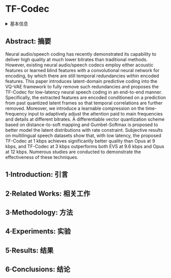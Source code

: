 # TF-Codec

<details>
<summary>基本信息</summary>

- 标题: "Latent-Domain Predictive Neural Speech Coding"
- 作者:
  - 01 Xue Jiang,
  - 02 Xiulian Peng,
  - 03 Huaying Xue,
  - 04 Yuan Zhang,
  - 05 Yan Lu
- 链接:
  - [ArXiv](https://arxiv.org/abs/2207.08363)
  - [Publication](https://doi.org/10.1109/TASLP.2023.3277693)
  - [Github]()
  - [Demo]()
- 文件:
  - [ArXiv](_PDF/2207.08363v2__TF-Codec__Latent-Domain_Predictive_Neural_Speech_Coding.pdf)
  - [Publication](_PDF/2207.08363p0__TF-Codec__TASLP2023.pdf)

</details>

## Abstract: 摘要

Neural audio/speech coding has recently demonstrated its capability to deliver high quality at much lower bitrates than traditional methods.
However, existing neural audio/speech codecs employ either acoustic features or learned blind features with a convolutional neural network for encoding, by which there are still temporal redundancies within encoded features.
This paper introduces latent-domain predictive coding into the VQ-VAE framework to fully remove such redundancies and proposes the TF-Codec for low-latency neural speech coding in an end-to-end manner.
Specifically, the extracted features are encoded conditioned on a prediction from past quantized latent frames so that temporal correlations are further removed.
Moreover, we introduce a learnable compression on the time-frequency input to adaptively adjust the attention paid to main frequencies and details at different bitrates.
A differentiable vector quantization scheme based on distance-to-soft mapping and Gumbel-Softmax is proposed to better model the latent distributions with rate constraint.
Subjective results on multilingual speech datasets show that, with low latency, the proposed TF-Codec at 1 kbps achieves significantly better quality than Opus at 9 kbps, and TF-Codec at 3 kbps outperforms both EVS at 9.6 kbps and Opus at 12 kbps.
Numerous studies are conducted to demonstrate the effectiveness of these techniques.

## 1·Introduction: 引言

## 2·Related Works: 相关工作

## 3·Methodology: 方法

## 4·Experiments: 实验

## 5·Results: 结果

## 6·Conclusions: 结论
